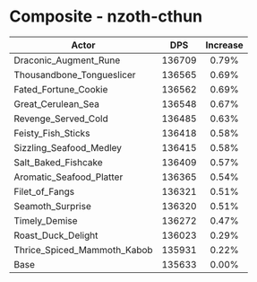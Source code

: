 # Composite - nzoth-cthun
| Actor | DPS | Increase |
|---|:---:|:---:|
|Draconic_Augment_Rune|136709|0.79%|
|Thousandbone_Tongueslicer|136565|0.69%|
|Fated_Fortune_Cookie|136562|0.69%|
|Great_Cerulean_Sea|136548|0.67%|
|Revenge_Served_Cold|136485|0.63%|
|Feisty_Fish_Sticks|136418|0.58%|
|Sizzling_Seafood_Medley|136415|0.58%|
|Salt_Baked_Fishcake|136409|0.57%|
|Aromatic_Seafood_Platter|136365|0.54%|
|Filet_of_Fangs|136321|0.51%|
|Seamoth_Surprise|136320|0.51%|
|Timely_Demise|136272|0.47%|
|Roast_Duck_Delight|136023|0.29%|
|Thrice_Spiced_Mammoth_Kabob|135931|0.22%|
|Base|135633|0.00%|
